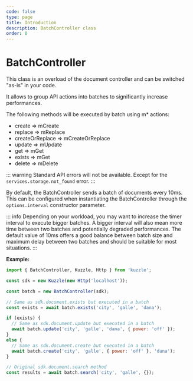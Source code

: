 ```yaml
---
code: false
type: page
title: Introduction
description: BatchController class
order: 0
---
```


# BatchController

<SinceBadge version="auto-version" />

This class is an overload of the document controller and can be switched "as-is" in your code.

It allows to group API actions into batches to significantly increase performances.

The following methods will be executed by batch using
m* actions:
 - create => mCreate
 - replace => mReplace
 - createOrReplace => mCreateOrReplace
 - update => mUpdate
 - get => mGet
 - exists => mGet
 - delete => mDelete

::: warning
Standard API errors will not be available.
Except for the `services.storage.not_found` error.
:::

By default, the BatchController sends a batch of documents every 10ms. This can be configured when instantiating the BatchController through the `options.interval` constructor parameter.

::: info
Depending on your workload, you may want to increase the timer interval to execute bigger batches.
A bigger interval will also mean more time between two batches and potentially degraded performances.
The default value of 10ms offers a good balance between batch size and maximum delay between two batches and should be suitable for most situations.
:::

**Example:**

```js
import { BatchController, Kuzzle, Http } from 'kuzzle';

const sdk = new Kuzzle(new Http('localhost'));

const batch = new BatchController(sdk);

// Same as sdk.document.exists but executed in a batch
const exists = await batch.exists('city', 'galle', 'dana');

if (exists) {
  // Same as sdk.document.update but executed in a batch
  await batch.update('city', 'galle', 'dana', { power: 'off' });
}
else {
  // Same as sdk.document.create but executed in a batch
  await batch.create('city', 'galle', { power: 'off' }, 'dana');
}

// Original sdk.document.search method
const results = await batch.search('city', 'galle', {});
```